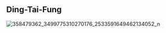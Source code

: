 ## Ding-Tai-Fung

![358479362_3499775310270176_2533591649462134052_n](https://github.com/longbui23/Ding-Tai-Fung/assets/112489957/03456a49-75bc-4cd7-af00-c096f6ecdca7)
